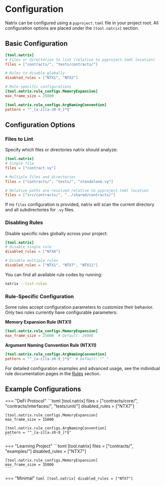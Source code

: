 # Configuration

Natrix can be configured using a `pyproject.toml` file in your project root. All configuration options are placed under the `[tool.natrix]` section.

## Basic Configuration

```toml
[tool.natrix]
# Files or directories to lint (relative to pyproject.toml location)
files = ["contracts/", "tests/contracts/"]

# Rules to disable globally
disabled_rules = ["NTX1", "NTX2"]

# Rule-specific configurations
[tool.natrix.rule_configs.MemoryExpansion]
max_frame_size = 25000

[tool.natrix.rule_configs.ArgNamingConvention]
pattern = "^_[a-z][a-z0-9_]*$"
```

## Configuration Options

### Files to Lint

Specify which files or directories natrix should analyze:

```toml
[tool.natrix]
# Single file
files = ["contract.vy"]

# Multiple files and directories
files = ["contracts/", "tests/", "standalone.vy"]

# Relative paths are resolved relative to pyproject.toml location
files = ["src/contracts/", "../shared/contracts/"]
```

If no `files` configuration is provided, natrix will scan the current directory and all subdirectories for `.vy` files.

### Disabling Rules

Disable specific rules globally across your project:

```toml
[tool.natrix]
# Disable single rule
disabled_rules = ["NTX8"]

# Disable multiple rules
disabled_rules = ["NTX1", "NTX7", "NTX11"]
```

You can find all available rule codes by running:
```bash
natrix --list-rules
```

### Rule-Specific Configuration

Some rules accept configuration parameters to customize their behavior. Only two rules currently have configurable parameters:

**Memory Expansion Rule (NTX1)**
```toml
[tool.natrix.rule_configs.MemoryExpansion]
max_frame_size = 25000  # Default: 20000
```

**Argument Naming Convention Rule (NTX11)**
```toml
[tool.natrix.rule_configs.ArgNamingConvention]
pattern = "^_[a-z][a-z0-9_]*$"  # Default: "^_"
```

For detailed configuration examples and advanced usage, see the individual rule documentation pages in the [Rules](./rules/index.md) section.

## Example Configurations

=== "DeFi Protocol"
    ```toml
    [tool.natrix]
    files = ["contracts/core/", "contracts/interfaces/", "tests/unit/"]
    disabled_rules = ["NTX7"]

    [tool.natrix.rule_configs.MemoryExpansion]
    max_frame_size = 15000

    [tool.natrix.rule_configs.ArgNamingConvention]
    pattern = "^_[a-z][a-z0-9_]*$"
    ```

=== "Learning Project"
    ```toml
    [tool.natrix]
    files = ["contracts/", "examples/"]
    disabled_rules = ["NTX7"]

    [tool.natrix.rule_configs.MemoryExpansion]
    max_frame_size = 35000
    ```

=== "Minimal"
    ```toml
    [tool.natrix]
    disabled_rules = ["NTX7"]
    ```
